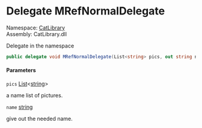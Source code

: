 ﻿# <a id="CatLibrary_MRefNormalDelegate"></a> Delegate MRefNormalDelegate

Namespace: [CatLibrary](CatLibrary.md)  
Assembly: CatLibrary.dll  

Delegate in the namespace

```csharp
public delegate void MRefNormalDelegate(List<string> pics, out string name)
```

#### Parameters

`pics` [List](https://learn.microsoft.com/dotnet/api/system.collections.generic.list\-1)<[string](https://learn.microsoft.com/dotnet/api/system.string)\>

a name list of pictures.

`name` [string](https://learn.microsoft.com/dotnet/api/system.string)

give out the needed name.

